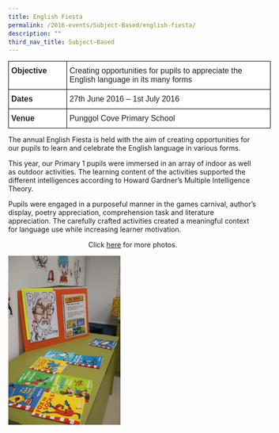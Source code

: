 ```yaml
---
title: English Fiesta
permalink: /2016-events/Subject-Based/english-fiesta/
description: ""
third_nav_title: Subject–Based
---
```

<style type="text/css">
.tg  {border-collapse:collapse;border-spacing:0;margin:0px auto;}
.tg td{border-color:black;border-style:solid;border-width:1px;font-family:Arial, sans-serif;font-size:14px;
  overflow:hidden;padding:10px 5px;word-break:normal;}
.tg th{border-color:black;border-style:solid;border-width:1px;font-family:Arial, sans-serif;font-size:14px;
  font-weight:normal;overflow:hidden;padding:10px 5px;word-break:normal;}
.tg .tg-sf6z{background-color:#FFF;color:#222;font-size:16px;font-weight:bold;text-align:left;vertical-align:top}
.tg .tg-g6yu{background-color:#FFF;color:#222;font-size:16px;text-align:left;vertical-align:top}
</style>
<table class="tg" style="undefined;table-layout: fixed; width: 531px">
<colgroup>
<col style="width: 118px">
<col style="width: 413px">
</colgroup>
<tbody>
  <tr>
    <td class="tg-sf6z">Objective</td>
    <td class="tg-g6yu">Creating opportunities for pupils to appreciate the English language in its many forms</td>
  </tr>
  <tr>
    <td class="tg-sf6z">Dates</td>
    <td class="tg-g6yu">27th June 2016 – 1st July 2016</td>
  </tr>
  <tr>
    <td class="tg-sf6z">Venue</td>
    <td class="tg-g6yu">Punggol Cove Primary School</td>
  </tr>
</tbody>
</table>

The annual English Fiesta is held with the aim of creating opportunities for our pupils to learn and celebrate the English language in various forms.

  

This year, our Primary 1 pupils were immersed in an array of indoor as well as outdoor activities. The learning content of the activities supported the different intelligences according to Howard Gardner’s Multiple Intelligence Theory.

  

Pupils were engaged in a purposeful manner in the games carnival, author’s display, poetry appreciation, comprehension task and literature appreciation. The carefully crafted activities created a meaningful context for language use while increasing learner motivation. 

  

<center>Click <a href="https://flic.kr/s/aHskDa2M1p">here</a> for more photos.</center>

<img src="/images/2016%20English%20Fiesta%20(143).jpeg" 
     style="width:45%">